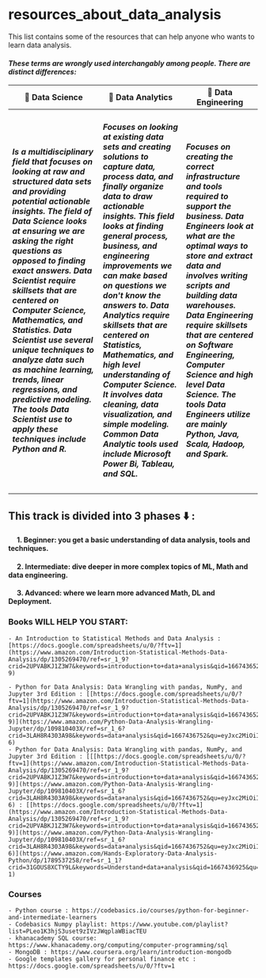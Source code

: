 # resources_about_data_analysis
This list contains some of the resources that can help anyone who wants to learn data analysis.








<h4><i>These terms are wrongly used interchangably among people. There are distinct differences:</i></h4>

| :small_orange_diamond:	**Data Science**        | :small_orange_diamond:	**Data Analytics**           | :small_orange_diamond:	**Data Engineering**           |
| ------------- | --------------------- | -------------------- |
|<h5>Is a multidisciplinary field that focuses on looking at raw and structured data sets and providing potential actionable insights. The field of Data Science looks at ensuring we are asking the right questions as opposed to finding exact answers.  Data Scientist require skillsets that are centered on Computer Science, Mathematics, and Statistics.  Data Scientist use several unique techniques to analyze data such as machine learning, trends, linear regressions, and predictive modeling.  The tools Data Scientist use to apply these techniques include Python and R.      </h5>|<h5> Focuses on looking at existing data sets and creating solutions to capture data, process data, and finally organize data to draw actionable insights. This field looks at finding general process, business, and engineering improvements we can make based on questions we don't know the answers to.  Data Analytics require skillsets that are centered on Statistics, Mathematics, and high level understanding of Computer Science. It involves data cleaning, data visualization, and simple modeling.  Common Data Analytic tools used include Microsoft Power Bi, Tableau, and SQL.  </h5>|<h5> Focuses on creating the correct infrastructure and tools required to support the business.  Data Engineers look at what are the optimal ways to store and extract data and involves writing scripts and building data warehouses.  Data Engineering require skillsets that are centered on Software Engineering, Computer Science and high level Data Science.  The tools Data Engineers utilize are mainly Python, Java, Scala, Hadoop, and Spark. </h5>|




## This track is divided into 3 phases :arrow_down:	:

#### &emsp; 1. Beginner: you get a basic understanding of data analysis, tools and techniques.
#### &emsp; 2. Intermediate: dive deeper in more complex topics of ML, Math and data engineering.
#### &emsp; 3. Advanced: where we learn more advanced Math, DL and Deployment.





### Books WILL HELP YOU START:

    - An Introduction to Statistical Methods and Data Analysis : [https://docs.google.com/spreadsheets/u/0/?ftv=1](https://www.amazon.com/Introduction-Statistical-Methods-Data-Analysis/dp/1305269470/ref=sr_1_9?crid=2UPVABKJ1Z3W7&keywords=introduction+to+data+analysis&qid=1667436522&qu=eyJxc2MiOiIwLjY0IiwicXNhIjoiMC4wMCIsInFzcCI6IjAuMDAifQ%3D%3D&sprefix=introduciton+to+data+analysis%2Caps%2C303&sr=8-9)
    
    - Python for Data Analysis: Data Wrangling with pandas, NumPy, and Jupyter 3rd Edition : [[https://docs.google.com/spreadsheets/u/0/?ftv=1](https://www.amazon.com/Introduction-Statistical-Methods-Data-Analysis/dp/1305269470/ref=sr_1_9?crid=2UPVABKJ1Z3W7&keywords=introduction+to+data+analysis&qid=1667436522&qu=eyJxc2MiOiIwLjY0IiwicXNhIjoiMC4wMCIsInFzcCI6IjAuMDAifQ%3D%3D&sprefix=introduciton+to+data+analysis%2Caps%2C303&sr=8-9)](https://www.amazon.com/Python-Data-Analysis-Wrangling-Jupyter/dp/109810403X/ref=sr_1_6?crid=3LAH8R4303A98&keywords=data+analysis&qid=1667436752&qu=eyJxc2MiOiI1LjcyIiwicXNhIjoiNS40OCIsInFzcCI6IjUuMjMifQ%3D%3D&sprefix=data+analysis%2Caps%2C258&sr=8-6)
    - Python for Data Analysis: Data Wrangling with pandas, NumPy, and Jupyter 3rd Edition : [[[https://docs.google.com/spreadsheets/u/0/?ftv=1](https://www.amazon.com/Introduction-Statistical-Methods-Data-Analysis/dp/1305269470/ref=sr_1_9?crid=2UPVABKJ1Z3W7&keywords=introduction+to+data+analysis&qid=1667436522&qu=eyJxc2MiOiIwLjY0IiwicXNhIjoiMC4wMCIsInFzcCI6IjAuMDAifQ%3D%3D&sprefix=introduciton+to+data+analysis%2Caps%2C303&sr=8-9)](https://www.amazon.com/Python-Data-Analysis-Wrangling-Jupyter/dp/109810403X/ref=sr_1_6?crid=3LAH8R4303A98&keywords=data+analysis&qid=1667436752&qu=eyJxc2MiOiI1LjcyIiwicXNhIjoiNS40OCIsInFzcCI6IjUuMjMifQ%3D%3D&sprefix=data+analysis%2Caps%2C258&sr=8-6) : [[https://docs.google.com/spreadsheets/u/0/?ftv=1](https://www.amazon.com/Introduction-Statistical-Methods-Data-Analysis/dp/1305269470/ref=sr_1_9?crid=2UPVABKJ1Z3W7&keywords=introduction+to+data+analysis&qid=1667436522&qu=eyJxc2MiOiIwLjY0IiwicXNhIjoiMC4wMCIsInFzcCI6IjAuMDAifQ%3D%3D&sprefix=introduciton+to+data+analysis%2Caps%2C303&sr=8-9)](https://www.amazon.com/Python-Data-Analysis-Wrangling-Jupyter/dp/109810403X/ref=sr_1_6?crid=3LAH8R4303A98&keywords=data+analysis&qid=1667436752&qu=eyJxc2MiOiI1LjcyIiwicXNhIjoiNS40OCIsInFzcCI6IjUuMjMifQ%3D%3D&sprefix=data+analysis%2Caps%2C258&sr=8-6)](https://www.amazon.com/Hands-Exploratory-Data-Analysis-Python/dp/1789537258/ref=sr_1_1?crid=31GOUS8XCTY9L&keywords=Understand+data+analysis&qid=1667436925&qu=eyJxc2MiOiIwLjc1IiwicXNhIjoiMC4wMCIsInFzcCI6IjAuMDAifQ%3D%3D&sprefix=understand+data+analysis%2Caps%2C241&sr=8-1)
   
### Courses 


	- Python course : https://codebasics.io/courses/python-for-beginner-and-intermediate-learners
	- Codebasics Numpy playlist: https://www.youtube.com/playlist?list=PLeo1K3hjS3uset9zIVzJWqplaWBiacTEU
	- khanacademy SQL course: https://www.khanacademy.org/computing/computer-programming/sql
	- MongoDB : https://www.coursera.org/learn/introduction-mongodb
	- Google templates gallery for personal finance etc : https://docs.google.com/spreadsheets/u/0/?ftv=1 
    
    

